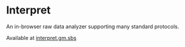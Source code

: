 # Interpret
An in-browser raw data analyzer supporting many standard protocols.

Available at [interpret.gm.sbs](https://interpret.gm.sbs/)
